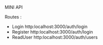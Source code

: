 MINI API

Routes :
- Login http:localhost:3000/auth/login
- Register http:localhost:3000/auth/login
- ReadUser http:localhost:3000/auth/users